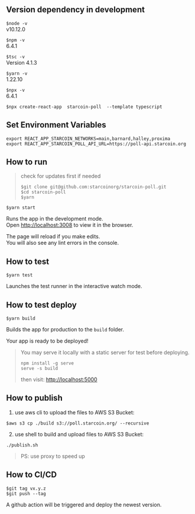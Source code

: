 ## Version dependency in development

`$node -v`\
v10.12.0

`$npm -v`\
6.4.1

`$tsc -v`\
Version 4.1.3

`$yarn -v`\
1.22.10

`$npx -v`\
6.4.1


`$npx create-react-app  starcoin-poll  --template typescript`

## Set Environment Variables
```
export REACT_APP_STARCOIN_NETWORKS=main,barnard,halley,proxima
export REACT_APP_STARCOIN_POLL_API_URL=https://poll-api.starcoin.org
```

## How to run

> check for updates first if needed
>
>`$git clone git@github.com:starcoinorg/starcoin-poll.git`\
>`$cd starcoin-poll`\
>`$yarn`

`$yarn start`

Runs the app in the development mode.\
Open [http://localhost:3008](http://localhost:3008) to view it in the browser.

The page will reload if you make edits.\
You will also see any lint errors in the console.

## How to test

`$yarn test`

Launches the test runner in the interactive watch mode.

## How to test deploy

`$yarn build`

Builds the app for production to the `build` folder.

Your app is ready to be deployed!

>You may serve it locally with a static server for test before deploying.
>
>  `npm install -g serve`\
>  `serve -s build`
>
>then visit: [http://localhost:5000](http://localhost:5000)


## How to publish

1. use aws cli to upload the files to AWS S3 Bucket:

`$aws s3 cp ./build s3://poll.starcoin.org/ --recursive`

2. use shell to build and upload files to AWS S3 Bucket:

`./publish.sh`

> PS: use proxy to speed up


## How to CI/CD

```
$git tag vx.y.z
$git push --tag
```

A github action will be triggered and deploy the newest version.
